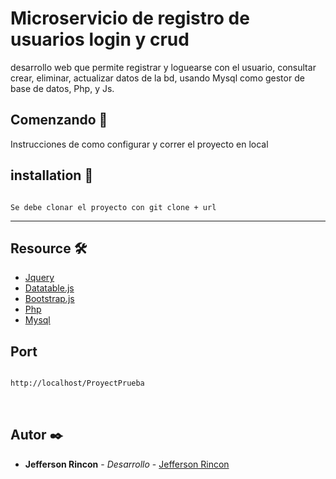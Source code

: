 
#  Microservicio de registro de usuarios login y crud

desarrollo web que permite registrar y loguearse con el usuario, consultar crear, eliminar, actualizar datos de la bd, usando Mysql como gestor de base de datos, Php, y Js.

##  Comenzando 🚀

Instrucciones de como configurar y correr el proyecto en local

##  installation  🔧

```

Se debe clonar el proyecto con git clone + url

```



----------


##  Resource 🛠️

*  [Jquery](https://jquery.com/)
*  [Datatable.js](https://datatables.net/reference/option/) 
*  [Bootstrap.js](https://getbootstrap.com/) 
* [Php](https://www.php.net/manual/es/index.php) 
* [Mysql](https://www.mysql.com/) 
​
##  Port

```sh

http://localhost/ProyectPrueba

```

​

##  Autor  ✒️

*  **Jefferson  Rincon**  -  *Desarrollo*  -  [Jefferson  Rincon](https://github.com/jarincon305)
